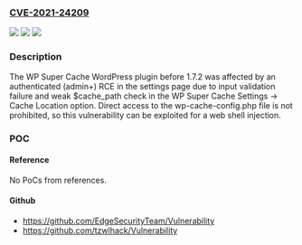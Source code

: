 ### [CVE-2021-24209](https://cve.mitre.org/cgi-bin/cvename.cgi?name=CVE-2021-24209)
![](https://img.shields.io/static/v1?label=Product&message=WP%20Super%20Cache&color=blue)
![](https://img.shields.io/static/v1?label=Version&message=0%3C%201.7.2%20&color=brighgreen)
![](https://img.shields.io/static/v1?label=Vulnerability&message=CWE-94%20Improper%20Control%20of%20Generation%20of%20Code%20('Code%20Injection')&color=brighgreen)

### Description

The WP Super Cache WordPress plugin before 1.7.2 was affected by an authenticated (admin+) RCE in the settings page due to input validation failure and weak $cache_path check in the WP Super Cache Settings -> Cache Location option. Direct access to the wp-cache-config.php file is not prohibited, so this vulnerability can be exploited for a web shell injection.

### POC

#### Reference
No PoCs from references.

#### Github
- https://github.com/EdgeSecurityTeam/Vulnerability
- https://github.com/tzwlhack/Vulnerability

